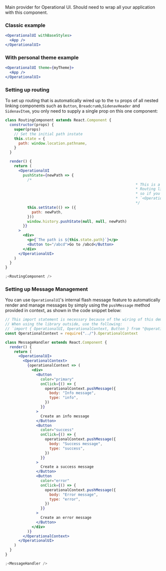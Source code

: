 Main provider for Operational UI. Should need to wrap all your application with this component.

### Classic example

```jsx static
<OperationalUI withBaseStyles>
  <App />
</OperationalUI>
```

### With personal theme example

```jsx static
<OperationalUI theme={myTheme}>
  <App />
</OperationalUI>
```

### Setting up routing

To set up routing that is automatically wired up to the `to` props of all nested linking components such as `Button`, `Breadcrumb`,`SidenavHeader` and `SidenavItem`, you only need to supply a single prop on this one component:

```jsx
class RoutingComponent extends React.Component {
  constructor(props) {
    super(props)
    // Set the initial path instate
    this.state = {
      path: window.location.pathname,
    }
  }

  render() {
    return (
      <OperationalUI
        pushState={newPath => {
          /*
                                                           * This is a simple way to persist path changes in state.
                                                           * Routing libraries like `react-router` do this automatically,
                                                           * so if you have access to its `history` object, you can simply do
                                                           * `<OperationalUI pushState={history.push} />`
                                                           */
          this.setState(() => ({
            path: newPath,
          }))
          window.history.pushState(null, null, newPath)
        }}
      >
        <div>
          <p>{`The path is ${this.state.path}`}</p>
          <Button to="/abcd">Go to /abcd</Button>
        </div>
      </OperationalUI>
    )
  }
}

;<RoutingComponent />
```

### Setting up Message Management

You can use `OperationalUI`'s internal flash message feature to automatically render and manage messages by simply using the `pushMessage` method provided in context, as shown in the code snippet below:

```jsx
// This import statement is necessary because of the wiring of this demo website.
// When using the library outside, use the following:
// `import { OperationalUI, OperationalContext, Button } from "@operational/components"`
const OperationalContext = require("../").OperationalContext

class MessageHandler extends React.Component {
  render() {
    return (
      <OperationalUI>
        <OperationalContext>
          {operationalContext => (
            <div>
              <Button
                color="primary"
                onClick={() => {
                  operationalContext.pushMessage({
                    body: "Info message",
                    type: "info",
                  })
                }}
              >
                Create an info message
              </Button>
              <Button
                color="success"
                onClick={() => {
                  operationalContext.pushMessage({
                    body: "Success message",
                    type: "success",
                  })
                }}
              >
                Create a success message
              </Button>
              <Button
                color="error"
                onClick={() => {
                  operationalContext.pushMessage({
                    body: "Error message",
                    type: "error",
                  })
                }}
              >
                Create an error message
              </Button>
            </div>
          )}
        </OperationalContext>
      </OperationalUI>
    )
  }
}

;<MessageHandler />
```

